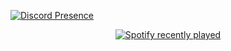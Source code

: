 [![Discord Presence](https://lanyard.cnrad.dev/api/734571877162549262)](https://discord.com/users/734571877162549262)
<div align="center">
  <a href="https://open.spotify.com/user/Hann Undefined💢">
    <img src="https://spotify-recently-played-readme.vercel.app/api?user=Hann%20Undefined%F0%9F%92%A2&count=5" alt="Spotify recently played"  />
  </a>
</div>

